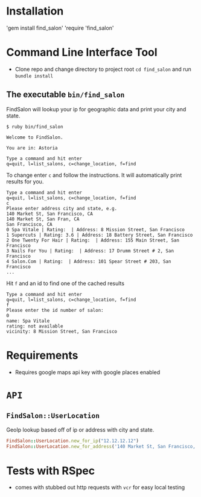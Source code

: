 # Installation
'gem install find_salon'
'require 'find_salon'

# Command Line Interface Tool
- Clone repo and change directory to project root `cd find_salon` and run `bundle install`

## The executable `bin/find_salon`
FindSalon will lookup your ip for geographic data and print your city and state.
```
$ ruby bin/find_salon

Welcome to FindSalon.

You are in: Astoria

Type a command and hit enter
q=quit, l=list_salons, c=change_location, f=find
```

To change enter `c` and follow the instructions. It will automatically print results for you.

```
Type a command and hit enter
q=quit, l=list_salons, c=change_location, f=find
c
Please enter address city and state, e.g.
140 Market St, San Francisco, CA
140 Market St, San Fran, CA     
San Francisco, CA
0 Spa Vitale | Rating:  | Address: 8 Mission Street, San Francisco
1 Supercuts | Rating: 3.6 | Address: 18 Battery Street, San Francisco
2 One Twenty For Hair | Rating:  | Address: 155 Main Street, San Francisco
3 Nails For You | Rating:  | Address: 17 Drumm Street # 2, San Francisco
4 Salon.Com | Rating:  | Address: 101 Spear Street # 203, San Francisco
...
```

Hit `f` and an id to find one of the cached results

```
Type a command and hit enter
q=quit, l=list_salons, c=change_location, f=find
f
Please enter the id number of salon:
0
name: Spa Vitale
rating: not available
vicinity: 8 Mission Street, San Francisco

```

# Requirements
- Requires google maps api key with google places enabled

# `API`
## `FindSalon::UserLocation`
GeoIp lookup based off of ip or address with city and state.

```ruby
FindSalon::UserLocation.new_for_ip("12.12.12.12")
FindSalon::UserLocation.new_for_address('140 Market St, San Francisco, CA')
```

# Tests with RSpec
- comes with stubbed out http requests with `vcr` for easy local testing
